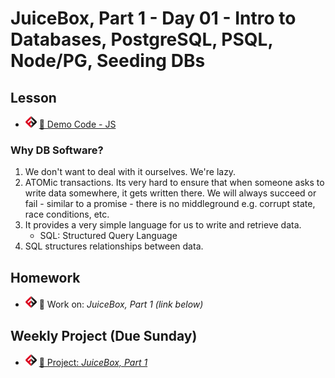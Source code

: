 # JuiceBox, Part 1 - Day 01 - Intro to Databases, PostgreSQL, PSQL, Node/PG, Seeding DBs

## Lesson
<!-- - ![FSA](/logo.png) [📺 Lecture]() -->
- ![FSA](/logo.png) [👾 Demo Code - JS](app.js)

### Why DB Software?
1. We don't want to deal with it ourselves. We're lazy.
2. ATOMic transactions. Its very hard to ensure that when someone asks to write data somewhere, it gets written there. We will always succeed or fail - similar to a promise - there is no middleground e.g. corrupt state, race conditions, etc.
3. It provides a very simple language for us to write and retrieve data.
   - SQL: Structured Query Language
4. SQL structures relationships between data.

## Homework
- ![FSA](/logo.png) 🔬 Work on: *JuiceBox, Part 1 (link below)*

## Weekly Project (Due Sunday)
- ![FSA](/logo.png) [🔬 Project: *JuiceBox, Part 1*](https://learn.fullstackacademy.com/workshop/5ea5a112454faa0004185c44/content/5ea5a4e6454faa0004185ce1/text)
